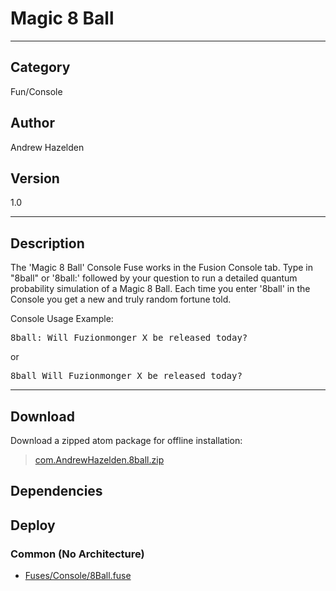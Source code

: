 # Magic 8 Ball
___

## Category
Fun/Console

## Author
Andrew Hazelden

## Version
1.0

___

## Description
<p>The 'Magic 8 Ball' Console Fuse works in the Fusion Console tab. Type in "8ball" or '8ball:' followed by your question to run a detailed quantum probability simulation of a Magic 8 Ball. Each time you enter '8ball' in the Console you get a new and truly random fortune told.</p>

<p>Console Usage Example:</p>

<pre>8ball: Will Fuzionmonger X be released today?</pre>

or

<pre>8ball Will Fuzionmonger X be released today?</pre>

___

## Download

Download a zipped atom package for offline installation:
> [com.AndrewHazelden.8ball.zip](https://gitlab.com/WeSuckLess/Reactor/-/archive/master/Reactor-master.zip?path=Atoms/com.AndrewHazelden.8ball)  

## Dependencies

## Deploy

### Common (No Architecture)

<ul>
<li><a href="https://gitlab.com/WeSuckLess/Reactor/-/blob/master/Atoms/com.AndrewHazelden.8ball/Fuses/Console/8Ball.fuse?ref_type=heads">Fuses/Console/8Ball.fuse</a></li>
</ul>
